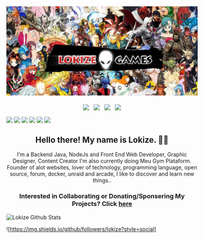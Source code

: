## [![lokize header](https://github.com/lokize/lokize/blob/main/ggkQtWOsbL.png)](https://lokize.com)

<p align='center'>
<a href="https://dev.to/lokize"><img height="30" src="https://simpleicons.org/icons/dev-dot-to.svg?raw=true"></a>&nbsp;&nbsp;
<a href="https://twitter.com/lokize"><img height="30" src="https://simpleicons.org/icons/twitter.svg?raw=true"></a>&nbsp;&nbsp;
<a href="https://instagram.com/lokize"><img height="30" src="https://simpleicons.org/icons/instagram.svg?raw=true"></a>&nbsp;&nbsp;
<a href="https://www.linkedin.com/in/lokize/"><img height="30" src="https://simpleicons.org/icons/linkedin.svg?raw=true"></a>
</p>

![](https://img.shields.io/badge/VueJSDev-True-informational?style=flat&logo=data:image/svg%2bxml;base64,<BASE64_DATA>)
![](https://img.shields.io/badge/JavaDev-True-informational?style=flat&logo=data:image/svg%2bxml;base64,<BASE64_DATA>)
![](https://img.shields.io/badge/LinuxDev-True-informational?style=flat&logo=data:image/svg%2bxml;base64,<BASE64_DATA>)
![](https://img.shields.io/badge/AWSDev-True-informational?style=flat&logo=data:image/svg%2bxml;base64,<BASE64_DATA>)
![](https://img.shields.io/badge/AzureDev-True-informational?style=flat&logo=data:image/svg%2bxml;base64,<BASE64_DATA>)
![](https://img.shields.io/badge/GCloudDev-True-informational?style=flat&logo=data:image/svg%2bxml;base64,<BASE64_DATA>)

<h2 align="center">Hello there! My name is Lokize. 👋🤓</h2>
<p align="center">I'm a Backend Java, NodeJs and Front End Web Developer, Graphic Designer, Content Creator
I'm also currently doing Meu Gym Plataform.
Founder of alot websites, lover of technology, programming language, open source, forum, docker, unraid and arcade, I like to discover and learn new things..</p>

<h3 align="center"> Interested in Collaborating or Donating/Sponsering My Projects? Click <a href="https://lokize.com/projects">here</a> </h3>

![Lokize Github Stats](https://github-readme-stats.vercel.app/api?username=lokize&show_icons=true&theme=radical)

![https://img.shields.io/github/followers/lokize?style=social]
